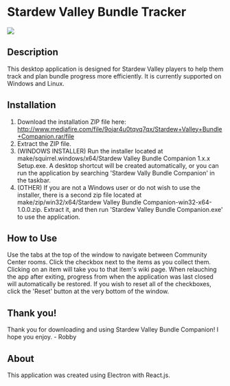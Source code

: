 # Stardew Valley Bundle Tracker

![](src/images/stardew-preview/png)

## Description

This desktop application is designed for Stardew Valley players to help them track and plan bundle progress more efficiently. It is currently supported on Windows and Linux.

## Installation

1. Download the installation ZIP file here: http://www.mediafire.com/file/9ojar4u0tqvq7qx/Stardew+Valley+Bundle+Companion.rar/file
2. Extract the ZIP file.
3. (WINDOWS INSTALLER) Run the installer located at make/squirrel.windows/x64/Stardew Valley Bundle Companion 1.x.x Setup.exe. A desktop shortcut will be created automatically, or you can run the application by searching 'Stardew Vally Bundle Companion' in the taskbar. 
3. (OTHER) If you are not a Windows user or do not wish to use the installer, there is a second zip file located at make/zip/win32/x64/Stardew Valley Bundle Companion-win32-x64-1.0.0.zip. Extract it, and then run 'Stardew Valley Bundle Companion.exe' to use the application.

## How to Use

Use the tabs at the top of the window to navigate between Community Center rooms. Click the checkbox next to the items as you collect them. Clicking on an item will take you to that item's wiki page. When relauching the app after exiting, progress from when the application was last closed will automatically be restored. If you wish to reset all of the checkboxes, click the 'Reset' button at the very bottom of the window. 

## Thank you!

Thank you for downloading and using Stardew Valley Bundle Companion! I hope you enjoy. - Robby

## About

This application was created using Electron with React.js.
